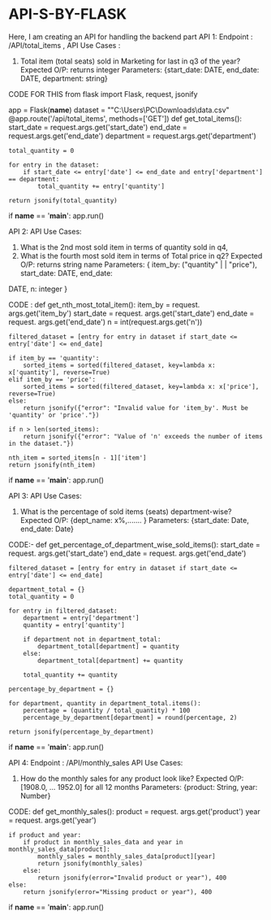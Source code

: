 # API-S-BY-FLASK
Here, I am creating an API for handling the backend part 
API 1:
 Endpoint : /API/total_items ,
API Use Cases :
1. Total item (total seats) sold in Marketing for last in q3 of the year?
Expected O/P: returns integer
Parameters: {start_date: DATE, end_date: DATE, department: string}

 CODE FOR THIS 
 from flask import Flask, request, jsonify

app = Flask(__name__)
dataset = ""C:\Users\PC\Downloads\data.csv"
@app.route('/api/total_items', methods=['GET'])
def get_total_items():
    start_date = request.args.get('start_date')
    end_date = request.args.get('end_date')
    department = request.args.get('department')

    total_quantity = 0

    for entry in the dataset:
        if start_date <= entry['date'] <= end_date and entry['department'] == department:
            total_quantity += entry['quantity']

    return jsonify(total_quantity)

if __name__ == '__main__':
    app.run()

API 2:
API Use Cases:
1. What is the 2nd most sold item in terms of quantity sold in q4,
2. What is the fourth most sold item in terms of Total price in q2?
Expected O/P: returns string name
Parameters: { item_by: ("quantity" | | "price"), start_date: DATE, end_date:

DATE, n: integer }

CODE :
def get_nth_most_total_item():
    item_by = request. args.get('item_by')
    start_date = request. args.get('start_date')
    end_date = request. args.get('end_date')
    n = int(request.args.get('n'))

    filtered_dataset = [entry for entry in dataset if start_date <= entry['date'] <= end_date]

    if item_by == 'quantity':
        sorted_items = sorted(filtered_dataset, key=lambda x: x['quantity'], reverse=True)
    elif item_by == 'price':
        sorted_items = sorted(filtered_dataset, key=lambda x: x['price'], reverse=True)
    else:
        return jsonify({"error": "Invalid value for 'item_by'. Must be 'quantity' or 'price'."})

    if n > len(sorted_items):
        return jsonify({"error": "Value of 'n' exceeds the number of items in the dataset."})

    nth_item = sorted_items[n - 1]['item']
    return jsonify(nth_item)

if __name__ == '__main__':
    app.run()

API 3:
API Use Cases:
1. What is the percentage of sold items (seats) department-wise?
Expected O/P: {dept_name: x%,....... }
Parameters: {start_date: Date, end_date: Date}

CODE:-
def get_percentage_of_department_wise_sold_items():
    start_date = request. args.get('start_date')
    end_date = request. args.get('end_date')

    filtered_dataset = [entry for entry in dataset if start_date <= entry['date'] <= end_date]

    department_total = {}
    total_quantity = 0

    for entry in filtered_dataset:
        department = entry['department']
        quantity = entry['quantity']

        if department not in department_total:
            department_total[department] = quantity
        else:
            department_total[department] += quantity

        total_quantity += quantity

    percentage_by_department = {}

    for department, quantity in department_total.items():
        percentage = (quantity / total_quantity) * 100
        percentage_by_department[department] = round(percentage, 2)

    return jsonify(percentage_by_department)

if __name__ == '__main__':
    app.run()

API 4:
Endpoint : /API/monthly_sales
API Use Cases:
1. How do the monthly sales for any product look like?
Expected O/P: [1908.0, … 1952.0] for all 12 months
Parameters: {product: String, year: Number}

CODE:
def get_monthly_sales():
    product = request. args.get('product')
    year = request. args.get('year')

    if product and year:
        if product in monthly_sales_data and year in monthly_sales_data[product]:
            monthly_sales = monthly_sales_data[product][year]
            return jsonify(monthly_sales)
        else:
            return jsonify(error="Invalid product or year"), 400
    else:
        return jsonify(error="Missing product or year"), 400

if __name__ == '__main__':
    app.run()




